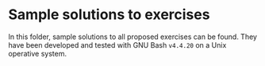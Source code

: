 # Sample solutions to exercises

In this folder, sample solutions to all proposed exercises can be found.
They have been developed and tested with GNU Bash `v4.4.20` on a Unix operative system.
